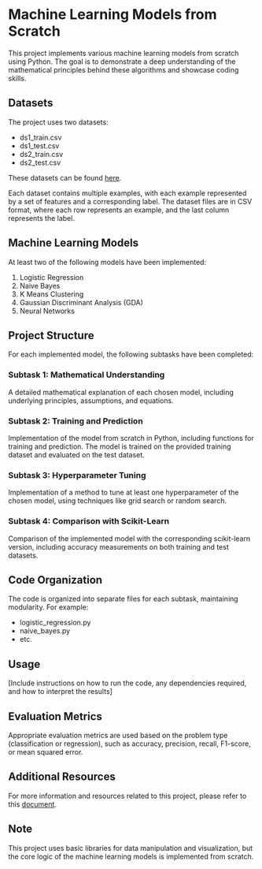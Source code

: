 # Machine Learning Models from Scratch

This project implements various machine learning models from scratch using Python. The goal is to demonstrate a deep understanding of the mathematical principles behind these algorithms and showcase coding skills.

## Datasets

The project uses two datasets:

- ds1_train.csv
- ds1_test.csv
- ds2_train.csv
- ds2_test.csv

These datasets can be found [here](https://drive.google.com/drive/folders/1uTIVgqxMDpbuY935zBHE2eRyuxwAXNOO?usp=sharing).

Each dataset contains multiple examples, with each example represented by a set of features and a corresponding label. The dataset files are in CSV format, where each row represents an example, and the last column represents the label.

## Machine Learning Models

At least two of the following models have been implemented:

1. Logistic Regression
2. Naive Bayes
3. K Means Clustering
4. Gaussian Discriminant Analysis (GDA)
5. Neural Networks

## Project Structure

For each implemented model, the following subtasks have been completed:

### Subtask 1: Mathematical Understanding

A detailed mathematical explanation of each chosen model, including underlying principles, assumptions, and equations.

### Subtask 2: Training and Prediction

Implementation of the model from scratch in Python, including functions for training and prediction. The model is trained on the provided training dataset and evaluated on the test dataset.

### Subtask 3: Hyperparameter Tuning

Implementation of a method to tune at least one hyperparameter of the chosen model, using techniques like grid search or random search.

### Subtask 4: Comparison with Scikit-Learn

Comparison of the implemented model with the corresponding scikit-learn version, including accuracy measurements on both training and test datasets.

## Code Organization

The code is organized into separate files for each subtask, maintaining modularity. For example:

- logistic_regression.py
- naive_bayes.py
- etc.

## Usage

[Include instructions on how to run the code, any dependencies required, and how to interpret the results]

## Evaluation Metrics

Appropriate evaluation metrics are used based on the problem type (classification or regression), such as accuracy, precision, recall, F1-score, or mean squared error.

## Additional Resources

For more information and resources related to this project, please refer to this [document](https://docs.google.com/document/d/11fmdBz7NYf9OUDOwtdG7lzTPQ5O6aLfNYqyxDMV-zf4/edit?usp=sharing).

## Note

This project uses basic libraries for data manipulation and visualization, but the core logic of the machine learning models is implemented from scratch.
